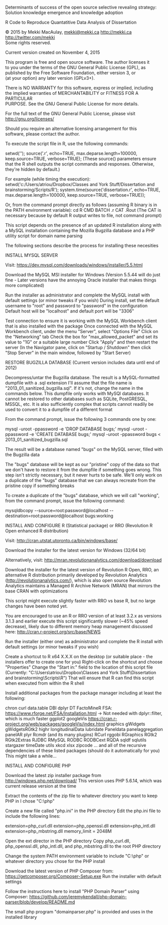 Determinants of success of the open source selective revealing strategy: 		
Solution knowledge emergence and knowledge adoption						
																	
R Code to Reproduce Quantatitive Data Analysis of Dissertation			
																	
© 2015 by Mekki MacAulay, mekki@mekki.ca http://mekki.ca http://twitter.com/mekki			
Some rights reserved.													
																	
Current version created on November 4, 2015								
																	
This program is free and open source software. The author licenses it	
to you under the terms of the GNU General Public License (GPL), as 		
published by the Free Software Foundation, either version 3, or			
(at your option) any later version (GPLv3+).							
																	
There is NO WARRANTY for this software, express or implied, including 	
the implied warranties of MERCHANTABILITY or FITNESS FOR A PARTICULAR 	
PURPOSE. See the GNU General Public License for more details.			
																	
For the full text of the GNU General Public License, please visit		
http://gnu.org/licenses/																				
																
Should you require an alternative licensing arrangement for this 		
software, please contact the author.	                                
																			

To execute the script file in R, use the following commands:
																				
setwd('<FULL PATH TO THIS SCRIPT FILE>');
source('<NAME OF THIS FILE>.r', echo=TRUE, max.deparse.length=100000, keep.source=TRUE, verbose=TRUE);
(These source() parameters ensure that the R shell outputs the script commands and responses. Otherwise, they're hidden by default.)

For example (while timing the execution):
setwd('c:/Users/atriou/Dropbox/Classes and York Stuff/Dissertation and brainstorming/Scripts/R');
system.time(source('dissertation.r', echo=TRUE, max.deparse.length=100000, keep.source=TRUE, verbose=TRUE));

Or, from the command prompt directly as follows (assuming R binary is in the PATH environment variable):
cd <FULL PATH TO THIS SCRIPT FILE>
R CMD BATCH <NAME OF THIS FILE>.r
CAT <NAME OF THIS FILE>.Rout
(The CAT is necessary because by default R output writes to file, not command prompt)


This script depends on the presence of an updated R installation along with a
MySQL installation containing the Mozilla Bugzilla database and a
PHP utility script for domain name parsing

The following sections describe the process for installing these necesities

INSTALL MYSQL SERVER

Visit: https://dev.mysql.com/downloads/windows/installer/5.5.html

Download the MySQL MSI installer for Windows
(Version 5.5.44 will do just fine - Later versions have the annoying Oracle installer that makes things more complicated)

Run the installer as administrator and complete the MySQL install with default settings (or minor tweaks if you wish)
During install, set the  default username to "root" and password to "password" in the configuration
Default host will be "localhost" and default port will be "3306"

Test connection to ensure it is working with the MySQL Workbench client that is also installed with the package
Once connected with the MySQL Workbench client, under the menu "Server", select "Options File"
Click on the "Networking" tab
Check the box for "max_allowed_packet" and set its value to "1G" or a suitable large number
Click "Apply" and then restart the server
(In the Navigator pane, click on "Startup / Shutdown" then click "Stop Server" in the main window, followed by "Start Server)


RESTORE BUGZILLA DATABASE (Current version includes data until end of 2012)

Decompress/untar the Bugzilla database.  The result is a MySQL-formatted dumpfile with a .sql extension
I'll assume that the file name is "2013_01_sanitized_bugzilla.sql". If it's not, change the name in the commands below.
This dumpfile only works with MySQl databases.  It cannot be restored to other databases such as SQLite, PostGRESQL, MSSQL, etc.
It is also sufficiently complex that scripts cannot readily be used to convert it to a dumpfile of a different format

From the command prompt, issue the following 3 commands one by one:

mysql -uroot -ppassword -e 'DROP DATABASE bugs;'
mysql -uroot -ppassword -e 'CREATE DATABASE bugs;'
mysql -uroot -ppassword bugs < 2013_01_sanitized_bugzilla.sql

The result will be a database named "bugs" on the MySQL server, filled with the Bugzilla data

The "bugs" database will be kept as our "pristine" copy of the data so that we don't have to restore it from
the dumpfile if something goes wrong. This step isn't strictly necessary, but it never hurts to be safe.
We'll only work on a duplicate of the "bugs" database that we can always recreate from the pristine copy if something breaks

To create a duplicate of the "bugs" database, which we will call "working",
from the command prompt, issue the following command:

mysqldbcopy --source=root:password@localhost --destination=root:password@localhost bugs:working


INSTALL AND CONFIGURE R (Statistical package) or RRO (Revolution R Open enhanced R distribution)

Visit: http://cran.utstat.utoronto.ca/bin/windows/base/

Download the installer for the latest version for Windows (32/64 bit)

Alternatively, visit: http://mran.revolutionanalytics.com/download/download

Download the installer for the latest version of Revolution R Open, RRO, an alternative R distribution
primarily developed by Revolution Analytics (http://revolutionanalytics.com/), which is also open source
Revolution Analytics maintains a Managed R Archive Network (MRAN) that mirrors the base CRAN with optimizations

This script might execute slightly faster with RRO vs base R, but no large changes have been noted yet.

You are encouraged to use an R or RRO version of at least 3.2.x as versions 3.1.3 and earlier execute this script significantly
slower (~45% speed decrease), likely due to different memory heap management discussed here:
http://cran.r-project.org/src/base/NEWS

Run the installer (either one) as administrator and complete the R install with default settings (or minor tweaks if you wish)

Create a shortcut to R x64 X.X.X on the desktop (or suitable place - the installers offer to create one for you)
Right-click on the shortcut and choose "Properties"
Change the "Start in:" field to the location of this script file
(Currently: "C:\Users\atriou\Dropbox\Classes and York Stuff\Dissertation and brainstorming\Scripts\R")
That will ensure that R can find this script when executed from within the R shell

Install additional packages from the package manager including at least the following:

chron
curl
data.table
DBI
dplyr
DT
FactoMineR
FSA: https://www.rforge.net/FSA/Installation.html -> Not needed with dplyr::filter, which is much faster
ggplot2
googleVis https://cran.r-project.org/web/packages/googleVis/index.html
graphics
gWidgets
gWidgetsRGtk2
highr
longitudinalData
lubridate
Paneldata
panelaggregation
panelAR
plyr
Rcmdr (and its many plugins)
RCurl
rggobi
RGraphics
RGtk2
RGtk2Extras
RJDBC
RMySQL
RODBC
RODBCext
RQDA
sqldf
sqlutils
stargazer
timeDate
utils
xkcd
xlsx
zipcode
...
and all of the recursive dependencies of these listed packages (should do it automatically for you)
This might take a while...


INSTALL AND CONFIGURE PHP

Download the latest zip installer package from http://windows.php.net/download/
This version uses PHP 5.6.14, which was current release version at the time

Extract the contents of the zip file to whatever directory you want to keep PHP in
I chose "C:\php"

Create a new file called "php.ini" in the PHP directory
Edit the php.ini file to include the following lines:

extension=php_curl.dll
extension=php_openssl.dll
extension=php_intl.dll
extension=php_mbstring.dll
memory_limit = 2048M

Open the ext director in the PHP directory
Copy php_curl.dll, php_openssl.dll, php_intl.dll, and php_mbstring.dll to the root PHP directory

Change the system PATH environment variable to include "C:\php" or whatever directory you chose for the PHP install

Download the latest version of PHP Composer from: https://getcomposer.org/Composer-Setup.exe
Run the installer with default settings

Follow the instructions here to install "PHP Domain Parser" using Composer: https://github.com/jeremykendall/php-domain-parser/blob/develop/README.md

The small php program "domainparser.php" is provided and uses in the installed library

